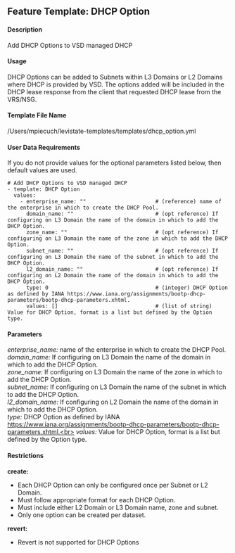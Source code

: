 ## Feature Template: DHCP Option
#### Description
Add DHCP Options to VSD managed DHCP

#### Usage
DHCP Options can be added to Subnets within L3 Domains or L2 Domains where DHCP is provided by VSD. The options added will be included in the DHCP lease response from the client that requested DHCP lease from the VRS/NSG.

#### Template File Name
/Users/mpiecuch/levistate-templates/templates/dhcp_option.yml

#### User Data Requirements
If you do not provide values for the optional parameters listed below, then default values are used.

```
# Add DHCP Options to VSD managed DHCP
- template: DHCP Option
  values:
    - enterprise_name: ""                      # (reference) name of the enterprise in which to create the DHCP Pool.
      domain_name: ""                          # (opt reference) If configuring on L3 Domain the name of the domain in which to add the DHCP Option.
      zone_name: ""                            # (opt reference) If configuring on L3 Domain the name of the zone in which to add the DHCP Option.
      subnet_name: ""                          # (opt reference) If configuring on L3 Domain the name of the subnet in which to add the DHCP Option.
      l2_domain_name: ""                       # (opt reference) If configuring on L2 Domain the name of the domain in which to add the DHCP Option.
      type: 0                                  # (integer) DHCP Option as defined by IANA https://www.iana.org/assignments/bootp-dhcp-parameters/bootp-dhcp-parameters.xhtml.
      values: []                               # (list of string) Value for DHCP Option, format is a list but defined by the Option type.

```

#### Parameters
*enterprise_name:* name of the enterprise in which to create the DHCP Pool.<br>
*domain_name:* If configuring on L3 Domain the name of the domain in which to add the DHCP Option.<br>
*zone_name:* If configuring on L3 Domain the name of the zone in which to add the DHCP Option.<br>
*subnet_name:* If configuring on L3 Domain the name of the subnet in which to add the DHCP Option.<br>
*l2_domain_name:* If configuring on L2 Domain the name of the domain in which to add the DHCP Option.<br>
*type:* DHCP Option as defined by IANA https://www.iana.org/assignments/bootp-dhcp-parameters/bootp-dhcp-parameters.xhtml.<br>
*values:* Value for DHCP Option, format is a list but defined by the Option type.<br>


#### Restrictions
**create:**
* Each DHCP Option can only be configured once per Subnet or L2 Domain.
* Must follow appropriate format for each DHCP Option.
* Must include either L2 Domain or L3 Domain name, zone and subnet.
* Only one option can be created per dataset.

**revert:**
* Revert is not supported for DHCP Options

